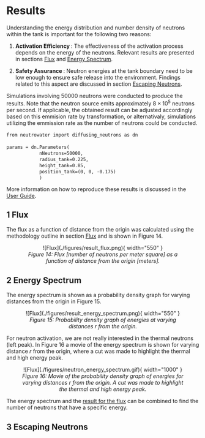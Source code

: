 # Results

Understanding the energy distribution and number density of neutrons within the tank is important for the following two reasons:

1. <b> Activation Efficiency </b>: The effectiveness of the activation process depends on the energy of the neutrons. Relevant results are presented in sections [Flux](#1-flux) and [Energy Spectrum](#2-energy-spectrum).

2. <b> Safety Assurance </b>: Neutron energies at the tank boundary need to be low enough to ensure safe release into the environment. Findings related to this aspect are discussed in section [Escaping Neutrons](#3-escaping-neutrons).

Simulations involving 50000 neutrons were conducted to produce the results. Note that the neutron source emits approximately $8 \times 10^5$ neutrons per second. If applicable, the obtained result can be adjusted accordingly based on this emmision rate by transformation, or alternativaly, simulations utilizing the emmission rate as the number of neutrons could be conducted.

``` 
from neutrowater import diffusing_neutrons as dn

params = dn.Parameters(
            nNeutrons=50000, 
            radius_tank=0.225, 
            height_tank=0.85, 
            position_tank=(0, 0, -0.175)
            )
``` 

More information on how to reproduce these results is discussed in the [User Guide](user_guide.md#user-guide).

## 1 Flux

The flux as a function of distance from the origin was calculated using the methodology outline in section [Flux](./theory.md#61-flux) and is shown in Figure 14.  


<center>
<figure markdown="span">
  ![Flux](./figures/result_flux.png){ width="550" }
  <figcaption><i>Figure 14: Flux [number of neutrons per meter square] as a function of distance from the origin [meters]. </i></figcaption>
</figure>
</center>

## 2 Energy Spectrum

The energy spectrum is shown as a probability density graph for varying distances from the origin in Figure 15. 

<center>
<figure markdown="span">
  ![Flux](./figures/result_energy_spectrum.png){ width="550" }
  <figcaption><i>Figure 15: Probability density graph of energies at varying distances r from the origin. </i></figcaption>
</figure>
</center>

For neutron activation, we are not really interested in the thermal neutrons (left peak). In Figure 16 a movie of the energy spectrum is shown for varying distance $r$ from the origin, where a cut was made to highlight the thermal and high energy peak. 

<center>
<figure markdown="span">
  ![Flux](./figures/neutron_energy_spectrum.gif){ width="1000" }
  <figcaption><i>Figure 16: Movie of the probability density graph of energies for varying distances r from the origin. A cut was made to highlight the thermal and high energy peak. </i></figcaption>
</figure>
</center>

The energy spectrum and the [result for the flux](#1-flux) can be combined to find the number of neutrons that have a specific energy.

## 3 Escaping Neutrons

